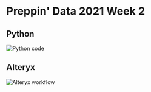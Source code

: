 # Preppin' Data 2021 Week 2

## Python
<img src='https://github.com/kelly-gilbert/preppin-data-challenge/blob/master/preppin-data-2021-02/img-python-code-2021-02.png?raw=true' alt="Python code">

## Alteryx
<img src='https://github.com/kelly-gilbert/preppin-data-challenge/blob/master/preppin-data-2021-02/img-alteryx-2021-02.PNG?raw=true' alt="Alteryx workflow">
